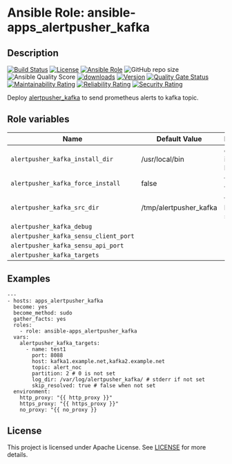 # Ansible Role: ansible-apps_alertpusher_kafka

## Description

[![Build Status](https://travis-ci.com/lotusnoir/ansible-apps_alertpusher_kafka.svg?branch=master?style=flat)](https://travis-ci.com/lotusnoir/ansible-apps_alertpusher_kafka)
[![License](https://img.shields.io/badge/license-Apache--2.0-brightgreen?style=flat)](https://opensource.org/licenses/Apache-2.0)
[![Ansible Role](https://img.shields.io/badge/galaxy-apps_alertpusher_kafka-purple?style=flat)](https://galaxy.ansible.com/lotusnoir/apps_alertpusher_kafka)
![GitHub repo size](https://img.shields.io/github/repo-size/lotusnoir/ansible-apps_alertpusher_kafka?color=orange&style=flat)
![Ansible Quality Score](https://img.shields.io/ansible/quality/52300)
[![downloads](https://img.shields.io/ansible/role/d/52300)](https://galaxy.ansible.com/lotusnoir/apps_alertpusher_kafka)
[![Version](https://img.shields.io/github/release/lotusnoir/ansible-apps_alertpusher_kafka.svg)](https://github.com/lotusnoir/ansible-apps_alertpusher_kafka/releases/)
[![Quality Gate Status](https://sonarcloud.io/api/project_badges/measure?project=lotusnoir_ansible-apps_alertpusher_kafka&metric=alert_status)](https://sonarcloud.io/dashboard?id=lotusnoir_ansible-apps_alertpusher_kafka)
[![Maintainability Rating](https://sonarcloud.io/api/project_badges/measure?project=lotusnoir_ansible-apps_alertpusher_kafka&metric=sqale_rating)](https://sonarcloud.io/dashboard?id=lotusnoir_ansible-apps_alertpusher_kafka)
[![Reliability Rating](https://sonarcloud.io/api/project_badges/measure?project=lotusnoir_ansible-apps_alertpusher_kafka&metric=reliability_rating)](https://sonarcloud.io/dashboard?id=lotusnoir_ansible-apps_alertpusher_kafka)
[![Security Rating](https://sonarcloud.io/api/project_badges/measure?project=lotusnoir_ansible-apps_alertpusher_kafka&metric=security_rating)](https://sonarcloud.io/dashboard?id=lotusnoir_ansible-apps_alertpusher_kafka)

Deploy [alertpusher_kafka](https://github.com/lotusnoir/alertmanager-apps_alertpusher_kafka) to send prometheus alerts to kafka topic.

## Role variables

| Name                                  | Default Value          | Description                        |
| ------------------------------------- | ---------------------- | -----------------------------------|
| `alertpusher_kafka_install_dir`       | /usr/local/bin         | directory to install binary |
| `alertpusher_kafka_force_install`     | false                  | force install variable |
| `alertpusher_kafka_src_dir`           | /tmp/alertpusher_kafka | temp dir to build sources |
| `alertpusher_kafka_debug`             |                        | |
| `alertpusher_kafka_sensu_client_port` |                        | |
| `alertpusher_kafka_sensu_api_port`    |                        | |
| `alertpusher_kafka_targets`           |                        | |

## Examples

	---
	- hosts: apps_alertpusher_kafka
	  become: yes
	  become_method: sudo
	  gather_facts: yes
	  roles:
	    - role: ansible-apps_alertpusher_kafka
      vars:
        alertpusher_kafka_targets:
          - name: test1
            port: 8088
            host: kafka1.example.net,kafka2.example.net
            topic: alert_noc
            partition: 2 # 0 is not set
            log_dir: /var/log/alertpusher_kafka/ # stderr if not set
            skip_resolved: true # false when not set
	  environment: 
	    http_proxy: "{{ http_proxy }}"
	    https_proxy: "{{ https_proxy }}"
	    no_proxy: "{{ no_proxy }}

## License

This project is licensed under Apache License. See [LICENSE](/LICENSE) for more details.
